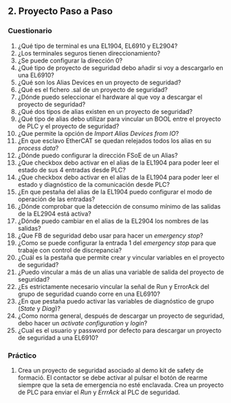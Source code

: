## 2. Proyecto Paso a Paso  ##
### Cuestionario ###
1. ¿Qué tipo de terminal es una EL1904, EL6910 y EL2904?
2. ¿Los terminales seguros tienen direccionamiento?
3. ¿Se puede configurar la dirección 0?
4. ¿Qué tipo de proyecto de seguridad debo añadir si voy a descargarlo en una EL6910?
5. ¿Qué son los Alias Devices en un proyecto de seguridad?
6. ¿Qué es el fichero .sal de un proyecto de seguridad?
7. ¿Dónde puedo seleccionar el hardware al que voy a descargar el proyecto de seguridad?
8. ¿Qué dos tipos de alias existen en un proyecto de seguridad?
9. ¿Qué tipo de alias debo utilizar para vincular un BOOL entre el proyecto de PLC y el proyecto de seguridad?
10. ¿Que permite la opción de *Import Alias Devices from IO*?
11. ¿En que esclavo EtherCAT se quedan relejados todos los alias en su *process data*?
12. ¿Dónde puedo configurar la dirección FSoE de un Alias?
13. ¿Que checkbox debo activar en el alias de la EL1904 para poder leer el estado de sus 4 entradas desde PLC?
14. ¿Que checkbox debo activar en el alias de la EL1904 para poder leer el estado y diagnóstico de la comunicación desde PLC?
15. ¿En que pestaña del alias de la EL1904 puedo configurar el modo de operación de las entradas?
16. ¿Dónde comprobar que la detección de consumo mínimo de las salidas de la EL2904 está activa?
17. ¿Dónde puedo cambiar en el alias de la EL2904 los nombres de las salidas?
18. ¿Que FB de seguridad debo usar para hacer un *emergency stop*?
19. ¿Como se puede configurar la entrada 1 del *emergency stop* para que trabaje con control de discrepancia?
20. ¿Cuál es la pestaña que permite crear y vincular variables en el proyecto de seguridad?
21. ¿Puedo vincular a más de un alias una variable de salida del proyecto de seguridad?
22. ¿Es estrictamente necesario vincular la señal de Run y ErrorAck del grupo de seguridad cuando corre en una EL6910?
23. ¿En que pestaña puedo activar las variables de diagnóstico de grupo (*State* y *Diag*)?
24. ¿Como norma general, después de descargar un proyecto de seguridad, debo hacer un *activate configuration* y *login*?
25. ¿Cual es el usuario y password por defecto para descargar un proyecto de seguridad a una EL6910?

### Práctico ###
1. Crea un proyecto de seguridad asociado al demo kit de safety de formació. El contactor se debe activar al pulsar el botón de rearme siempre que la seta de emergencia no esté enclavada. Crea un proyecto de PLC para enviar el *Run* y *ErrrAck* al PLC de seguridad. 